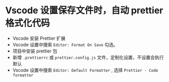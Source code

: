 # Vscode 设置保存文件时，自动 prettier 格式化代码

- Vscode 安装 Prettier 扩展
- Vscode 设置中搜索 `Editor: Format On Save` 勾选。
- 项目中安装 prettier 包
- 新增 `.prettierrc` 或 `prettier.config.js` 文件，定制化设置，不设置会执行默认
- Vscode 设置中搜索 `Editor: Default Formatter` , 选择 `Prettier - Code formatter`